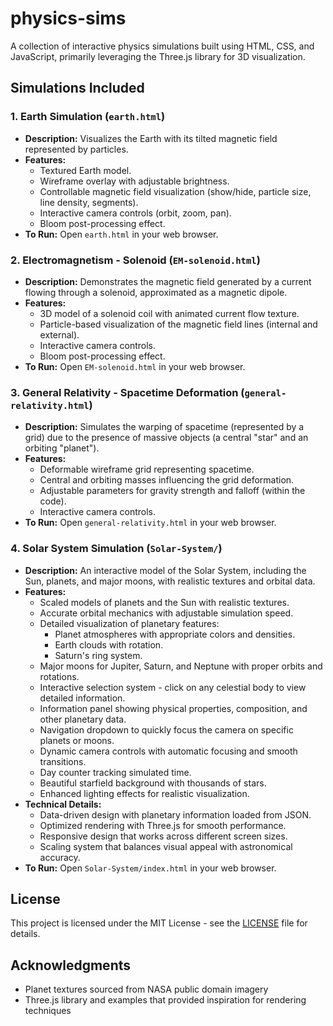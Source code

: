 # physics-sims

A collection of interactive physics simulations built using HTML, CSS, and JavaScript, primarily leveraging the Three.js library for 3D visualization.

## Simulations Included

### 1. Earth Simulation (`earth.html`)

* **Description:** Visualizes the Earth with its tilted magnetic field represented by particles.
* **Features:**
  * Textured Earth model.
  * Wireframe overlay with adjustable brightness.
  * Controllable magnetic field visualization (show/hide, particle size, line density, segments).
  * Interactive camera controls (orbit, zoom, pan).
  * Bloom post-processing effect.
* **To Run:** Open `earth.html` in your web browser.

### 2. Electromagnetism - Solenoid (`EM-solenoid.html`)

* **Description:** Demonstrates the magnetic field generated by a current flowing through a solenoid, approximated as a magnetic dipole.
* **Features:**
  * 3D model of a solenoid coil with animated current flow texture.
  * Particle-based visualization of the magnetic field lines (internal and external).
  * Interactive camera controls.
  * Bloom post-processing effect.
* **To Run:** Open `EM-solenoid.html` in your web browser.

### 3. General Relativity - Spacetime Deformation (`general-relativity.html`)

* **Description:** Simulates the warping of spacetime (represented by a grid) due to the presence of massive objects (a central "star" and an orbiting "planet").
* **Features:**
  * Deformable wireframe grid representing spacetime.
  * Central and orbiting masses influencing the grid deformation.
  * Adjustable parameters for gravity strength and falloff (within the code).
  * Interactive camera controls.
* **To Run:** Open `general-relativity.html` in your web browser.

### 4. Solar System Simulation (`Solar-System/`)

* **Description:** An interactive model of the Solar System, including the Sun, planets, and major moons, with realistic textures and orbital data.
* **Features:**
  * Scaled models of planets and the Sun with realistic textures.
  * Accurate orbital mechanics with adjustable simulation speed.
  * Detailed visualization of planetary features:
    * Planet atmospheres with appropriate colors and densities.
    * Earth clouds with rotation.
    * Saturn's ring system.
  * Major moons for Jupiter, Saturn, and Neptune with proper orbits and rotations.
  * Interactive selection system - click on any celestial body to view detailed information.
  * Information panel showing physical properties, composition, and other planetary data.
  * Navigation dropdown to quickly focus the camera on specific planets or moons.
  * Dynamic camera controls with automatic focusing and smooth transitions.
  * Day counter tracking simulated time.
  * Beautiful starfield background with thousands of stars.
  * Enhanced lighting effects for realistic visualization.
* **Technical Details:**
  * Data-driven design with planetary information loaded from JSON.
  * Optimized rendering with Three.js for smooth performance.
  * Responsive design that works across different screen sizes.
  * Scaling system that balances visual appeal with astronomical accuracy.
* **To Run:** Open `Solar-System/index.html` in your web browser.

## License

This project is licensed under the MIT License - see the [LICENSE](LICENSE) file for details.

## Acknowledgments

* Planet textures sourced from NASA public domain imagery
* Three.js library and examples that provided inspiration for rendering techniques
